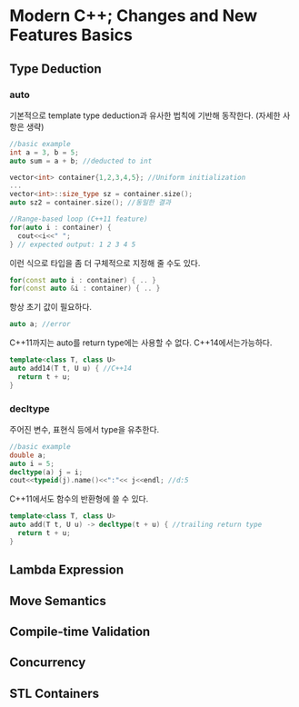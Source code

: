 # Modern C++; Changes and New Features Basics

## Type Deduction
### auto
기본적으로 template type deduction과 유사한 법칙에 기반해 동작한다. (자세한 사항은 생략) 

```cpp
//basic example
int a = 3, b = 5;
auto sum = a + b; //deducted to int
```

```cpp
vector<int> container{1,2,3,4,5}; //Uniform initialization
...
vector<int>::size_type sz = container.size();
auto sz2 = container.size(); //동일한 결과

//Range-based loop (C++11 feature)
for(auto i : container) {
  cout<<i<<" "; 
} // expected output: 1 2 3 4 5
```

이런 식으로 타입을 좀 더 구체적으로 지정해 줄 수도 있다.
```cpp
for(const auto i : container) { .. }
for(const auto &i : container) { .. }
```

항상 초기 값이 필요하다.
```cpp
auto a; //error
```
C++11까지는 auto를 return type에는 사용할 수 없다.  C++14에서는가능하다.  
```cpp
template<class T, class U>
auto add14(T t, U u) { //C++14
  return t + u;
}
```

### decltype
주어진 변수, 표현식 등에서 type을 유추한다.
```cpp
//basic example
double a;
auto i = 5;
decltype(a) j = i;
cout<<typeid(j).name()<<":"<< j<<endl; //d:5
```

C++11에서도 함수의 반환형에 쓸 수 있다.
```cpp
template<class T, class U>
auto add(T t, U u) -> decltype(t + u) { //trailing return type
  return t + u;
}
```

## Lambda Expression


## Move Semantics


## Compile-time Validation

## Concurrency

## STL Containers


